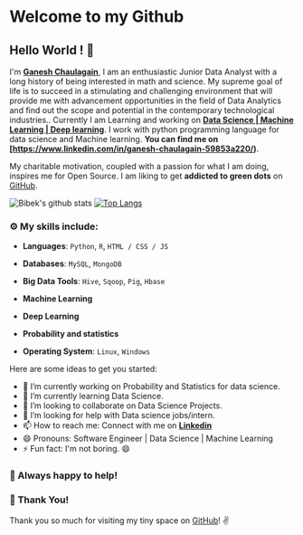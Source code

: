# Welcome to my Github
## Hello World ! :wave:

I'm **[Ganesh Chaulagain](https://www.linkedin.com/in/ganesh-chaulagain-59853a220//)**, I am an enthusiastic Junior Data Analyst with a long history of being interested in math and science. My supreme goal of life is to succeed in a stimulating and challenging environment that will provide me with advancement opportunities in the field of Data Analytics and find out the scope and potential in the contemporary technological industries..
Currently I am Learning and working on **[Data Science | Machine Learning | Deep learning](https://www.linkedin.com/in/ganesh-chaulagain-59853a220//)**. I work with python programming language for  data science and Machine learning. **You can find me on [https://www.linkedin.com/in/ganesh-chaulagain-59853a220/)**.



 
 
 My charitable motivation, coupled with a passion for what I am doing, inspires me for Open Source. 
I am liking to get **addicted to green dots** on [GitHub](https://github.com/ganesh-chaulagain?tab=repositories).

![Bibek's github stats](https://github-readme-stats.vercel.app/api?username=ganesh-chaulagain&show_icons=true&theme=radical)
[![Top Langs](https://github-readme-stats.vercel.app/api/top-langs/?username=ganesh-chaulagain&layout=compact)](https://ghttps://github.com/ganesh-chaulagain)
### :gear: My skills include:

- **Languages**: `Python`, `R`, `HTML / CSS / JS`

- **Databases**: `MySQL`, `MongoDB`

- **Big Data Tools**: `Hive`, `Sqoop`, `Pig`, `Hbase`

- **Machine Learning**

- **Deep Learning**

- **Probability and statistics**

- **Operating System**: `Linux`, `Windows`
<!--
**ganesh-chaulagain** is a ✨ _special_ ✨ repository because its `README.md` (this file) appears on your GitHub profile.
-->
Here are some ideas to get you started:

- 🔭 I’m currently working on Probability and Statistics for data science.
- 🌱 I’m currently learning Data Science.
- 👯 I’m looking to collaborate on Data Science Projects.
- 🤔 I’m looking for help with Data science jobs/intern.
- 📫 How to reach me: Connect with me on [**Linkedin**](https://www.linkedin.com/in/ganesh-chaulagain-59853a220/)
- 😄 Pronouns: Software Engineer | Data Science | Machine Learning
- ⚡ Fun fact: I'm not boring. 😄 



### :handshake: Always happy to help!


### :hugs: Thank You!

Thank you so much for visiting my tiny space on [GitHub](https://github.com/ganesh-chaulagain)! :v:


